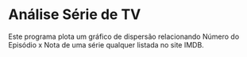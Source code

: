 # Análise Série de TV
Este programa plota um gráfico de dispersão relacionando Número do Episódio x Nota de uma série qualquer listada no site IMDB.
